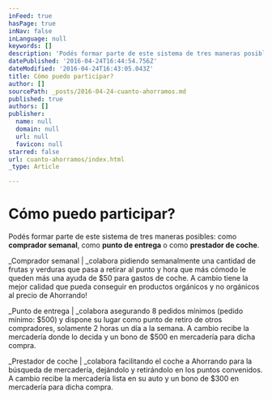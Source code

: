 ```yaml
---
inFeed: true
hasPage: true
inNav: false
inLanguage: null
keywords: []
description: 'Podés formar parte de este sistema de tres maneras posibles: como comprador semanal, como punto de entrega o como prestador de coche.'
datePublished: '2016-04-24T16:44:54.756Z'
dateModified: '2016-04-24T16:43:05.043Z'
title: Cómo puedo participar?
author: []
sourcePath: _posts/2016-04-24-cuanto-ahorramos.md
published: true
authors: []
publisher:
  name: null
  domain: null
  url: null
  favicon: null
starred: false
url: cuanto-ahorramos/index.html
_type: Article

---
```

# Cómo puedo **participar**?

Podés formar parte de este sistema de tres maneras posibles: como **comprador semanal**, como **punto de entrega** o como **prestador de coche**.

_Comprador semanal | _colabora pidiendo semanalmente una cantidad de frutas y verduras que pasa a retirar al punto y hora que más cómodo le queden más una ayuda de $50 para gastos de coche. A cambio tiene la mejor calidad que pueda conseguir en productos orgánicos y no orgánicos al precio de Ahorrando!

_Punto de entrega | _colabora asegurando 8 pedidos mínimos (pedido mínimo: $500) y dispone su lugar como punto de retiro de otros compradores, solamente 2 horas un día a la semana. A cambio recibe la mercadería donde lo decida y un bono de $500 en mercadería para dicha compra.

_Prestador de coche | _colabora facilitando el coche a Ahorrando para la búsqueda de mercadería, dejándolo y retirándolo en los puntos convenidos. A cambio recibe la mercadería lista en su auto y un bono de $300 en mercadería para dicha compra.